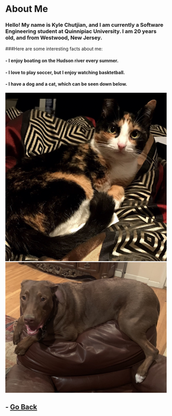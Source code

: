 # About Me

### Hello! My name is Kyle Chutjian, and I am currently a Software Engineering student at Quinnipiac University. I am 20 years old, and from Westwood, New Jersey. 
###Here are some interesting facts about me:
#### - I enjoy boating on the Hudson river every summer.
#### - I love to play soccer, but I enjoy watching basktetball.
#### - I have a dog and a cat, which can be seen down below.

<img src="assets/images/cat.png" alt="Cat">
<img src="assets/images/dog.png" alt="Dog">



## - [Go Back](https://kylechutjian.github.io/)